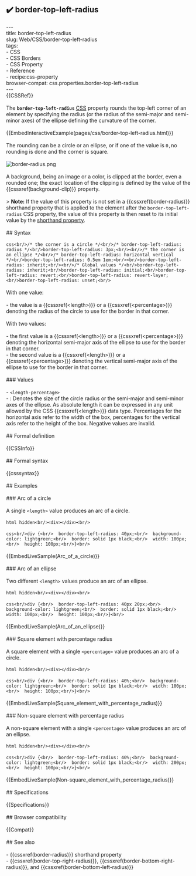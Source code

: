## ✔️ border-top-left-radius 
 ---<br/>title: border-top-left-radius<br/>slug: Web/CSS/border-top-left-radius<br/>tags:<br/>  - CSS<br/>  - CSS Borders<br/>  - CSS Property<br/>  - Reference<br/>  - recipe:css-property<br/>browser-compat: css.properties.border-top-left-radius<br/>---<br/>{{CSSRef}}<br/><br/>The **`border-top-left-radius`** [CSS](/en-US/docs/Web/CSS) property rounds the top-left corner of an element by specifying the radius (or the radius of the semi-major and semi-minor axes) of the ellipse defining the curvature of the corner.<br/><br/>{{EmbedInteractiveExample(pages/css/border-top-left-radius.html)}}<br/><br/>The rounding can be a circle or an ellipse, or if one of the value is `0,`no rounding is done and the corner is square.<br/><br/>![border-radius.png](border-radius.png)<br/><br/>A background, being an image or a color, is clipped at the border, even a rounded one; the exact location of the clipping is defined by the value of the {{cssxref(background-clip)}} property.<br/><br/>> **Note:** If the value of this property is not set in a {{cssxref(border-radius)}} shorthand property that is applied to the element after the `border-top-left-radius` CSS property, the value of this property is then reset to its initial value by the [shorthand property](/en-US/docs/Web/CSS/Shorthand_properties).<br/><br/>## Syntax<br/><br/>```css<br/>/* the corner is a circle */<br/>/* border-top-left-radius: radius */<br/>border-top-left-radius: 3px;<br/><br/>/* the corner is an ellipse */<br/>/* border-top-left-radius: horizontal vertical */<br/>border-top-left-radius: 0.5em 1em;<br/><br/>border-top-left-radius: inherit;<br/><br/>/* Global values */<br/>border-top-left-radius: inherit;<br/>border-top-left-radius: initial;<br/>border-top-left-radius: revert;<br/>border-top-left-radius: revert-layer;<br/>border-top-left-radius: unset;<br/>```<br/><br/>With one value:<br/><br/>- the value is a {{cssxref(&lt;length&gt;)}} or a {{cssxref(&lt;percentage&gt;)}} denoting the radius of the circle to use for the border in that corner.<br/><br/>With two values:<br/><br/>- the first value is a {{cssxref(&lt;length&gt;)}} or a {{cssxref(&lt;percentage&gt;)}} denoting the horizontal semi-major axis of the ellipse to use for the border in that corner.<br/>- the second value is a {{cssxref(&lt;length&gt;)}} or a {{cssxref(&lt;percentage&gt;)}} denoting the vertical semi-major axis of the ellipse to use for the border in that corner.<br/><br/>### Values<br/><br/>- `<length-percentage>`<br/>  - : Denotes the size of the circle radius or the semi-major and semi-minor axes of the ellipse. As absolute length it can be expressed in any unit allowed by the CSS {{cssxref(&lt;length&gt;)}} data type. Percentages for the horizontal axis refer to the width of the box, percentages for the vertical axis refer to the height of the box. Negative values are invalid.<br/><br/>## Formal definition<br/><br/>{{CSSInfo}}<br/><br/>## Formal syntax<br/><br/>{{csssyntax}}<br/><br/>## Examples<br/><br/>### Arc of a circle<br/><br/>A single `<length>` value produces an arc of a circle.<br/><br/>```html hidden<br/><div></div><br/>```<br/><br/>```css<br/>div {<br/>  border-top-left-radius: 40px;<br/>  background-color: lightgreen;<br/>  border: solid 1px black;<br/>  width: 100px;<br/>  height: 100px;<br/>}<br/>```<br/><br/>{{EmbedLiveSample(Arc_of_a_circle)}}<br/><br/>### Arc of an ellipse<br/><br/>Two different `<length>` values produce an arc of an ellipse.<br/><br/>```html hidden<br/><div></div><br/>```<br/><br/>```css<br/>div {<br/>  border-top-left-radius: 40px 20px;<br/>  background-color: lightgreen;<br/>  border: solid 1px black;<br/>  width: 100px;<br/>  height: 100px;<br/>}<br/>```<br/><br/>{{EmbedLiveSample(Arc_of_an_ellipse)}}<br/><br/>### Square element with percentage radius<br/><br/>A square element with a single `<percentage>` value produces an arc of a circle.<br/><br/>```html hidden<br/><div></div><br/>```<br/><br/>```css<br/>div {<br/>  border-top-left-radius: 40%;<br/>  background-color: lightgreen;<br/>  border: solid 1px black;<br/>  width: 100px;<br/>  height: 100px;<br/>}<br/>```<br/><br/>{{EmbedLiveSample(Square_element_with_percentage_radius)}}<br/><br/>### Non-square element with percentage radius<br/><br/>A non-square element with a single `<percentage>` value produces an arc of an ellipse.<br/><br/>```html hidden<br/><div></div><br/>```<br/><br/>```css<br/>div {<br/>  border-top-left-radius: 40%;<br/>  background-color: lightgreen;<br/>  border: solid 1px black;<br/>  width: 200px;<br/>  height: 100px;<br/>}<br/>```<br/><br/>{{EmbedLiveSample(Non-square_element_with_percentage_radius)}}<br/><br/>## Specifications<br/><br/>{{Specifications}}<br/><br/>## Browser compatibility<br/><br/>{{Compat}}<br/><br/>## See also<br/><br/>- {{cssxref(border-radius)}} shorthand property<br/>- {{cssxref(border-top-right-radius)}}, {{cssxref(border-bottom-right-radius)}}, and {{cssxref(border-bottom-left-radius)}}<br/>